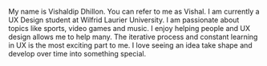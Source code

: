 My name is Vishaldip Dhillon. You can refer to me as Vishal. I am currently a UX Design student at Wilfrid Laurier University. I am passionate about topics like sports, video games and music. I enjoy helping people and UX design allows me to help many. The iterative process and constant learning in UX is the most exciting part to me. I love seeing an idea take shape and develop over time into something special.